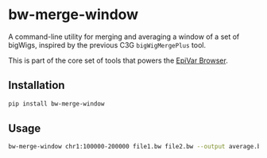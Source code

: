 # bw-merge-window

A command-line utility for merging and averaging a window of a set of bigWigs, inspired by the previous C3G 
`bigWigMergePlus` tool.

This is part of the core set of tools that powers the [EpiVar Browser](https://github.com/c3g/epivar-browser).


## Installation

```bash
pip install bw-merge-window
```


## Usage

```bash
bw-merge-window chr1:100000-200000 file1.bw file2.bw --output average.bw
```

